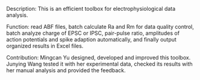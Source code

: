 Description:
This is an efficient toolbox for electrophysiological data analysis.

Function:
read ABF files,
batch calculate Ra and Rm for data quality control,
batch analyze charge of EPSC or IPSC, pair-pulse ratio, amplitudes of action potentials and spike adaption automatically,
and finally output organized results in Excel files.

Contribution:
Mingcan Yu designed, developed and improved this toolbox.
Junying Wang tested it with her experimental data, checked its results with her manual analysis and provided the feedback.
